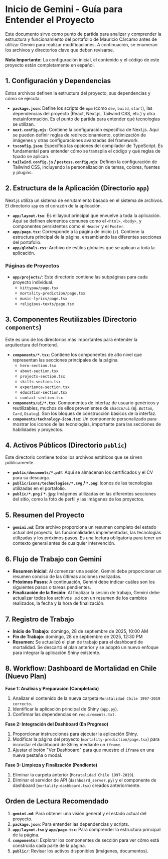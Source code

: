 # Inicio de Gemini - Guía para Entender el Proyecto

Este documento sirve como punto de partida para analizar y comprender la estructura y funcionamiento del portafolio de Mauricio Cárcamo antes de utilizar Gemini para realizar modificaciones. A continuación, se enumeran los archivos y directorios clave que deben revisarse.

**Nota Importante:** La configuración inicial, el contenido y el código de este proyecto están completamente en español.

## 1. Configuración y Dependencias

Estos archivos definen la estructura del proyecto, sus dependencias y cómo se ejecuta.

*   **`package.json`**: Define los scripts de `npm` (como `dev`, `build`, `start`), las dependencias del proyecto (React, Next.js, Tailwind CSS, etc.) y otra metainformación. Es el punto de partida para entender qué tecnologías se utilizan.
*   **`next.config.mjs`**: Contiene la configuración específica de Next.js. Aquí se pueden definir reglas de redireccionamiento, optimización de imágenes y otras configuraciones avanzadas del framework.
*   **`tsconfig.json`**: Especifica las opciones del compilador de TypeScript. Es fundamental para entender cómo se transpila el código y qué reglas de tipado se aplican.
*   **`tailwind.config.js` / `postcss.config.mjs`**: Definen la configuración de Tailwind CSS, incluyendo la personalización de temas, colores, fuentes y plugins.

## 2. Estructura de la Aplicación (Directorio `app`)

Next.js utiliza un sistema de enrutamiento basado en el sistema de archivos. El directorio `app` es el corazón de la aplicación.

*   **`app/layout.tsx`**: Es el layout principal que envuelve a toda la aplicación. Aquí se definen elementos comunes como el `<html>`, `<body>`, y componentes persistentes como el `Header` y el `Footer`.
*   **`app/page.tsx`**: Corresponde a la página de inicio (`/`). Contiene la estructura principal de la página, ensamblando las diferentes secciones del portafolio.
*   **`app/globals.css`**: Archivo de estilos globales que se aplican a toda la aplicación.

### Páginas de Proyectos

*   **`app/projects/`**: Este directorio contiene las subpáginas para cada proyecto individual.
    *   `kittypaw/page.tsx`
    *   `mortality-prediction/page.tsx`
    *   `music-lyrics/page.tsx`
    *   `religious-texts/page.tsx`

## 3. Componentes Reutilizables (Directorio `components`)

Este es uno de los directorios más importantes para entender la arquitectura del frontend.

*   **`components/*.tsx`**: Contiene los componentes de alto nivel que representan las secciones principales de la página.
    *   `hero-section.tsx`
    *   `about-section.tsx`
    *   `projects-section.tsx`
    *   `skills-section.tsx`
    *   `experience-section.tsx`
    *   `education-section.tsx`
    *   `contact-section.tsx`
*   **`components/ui/*.tsx`**: Componentes de interfaz de usuario genéricos y reutilizables, muchos de ellos provenientes de `shadcn/ui` (ej. `Button`, `Card`, `Dialog`). Son los bloques de construcción básicos de la interfaz.
*   **`components/technology-icon.tsx`**: Un componente personalizado para mostrar los iconos de las tecnologías, importante para las secciones de habilidades y proyectos.

## 4. Activos Públicos (Directorio `public`)

Este directorio contiene todos los archivos estáticos que se sirven públicamente.

*   **`public/documents/*.pdf`**: Aquí se almacenan los certificados y el CV para su descarga.
*   **`public/icons/technologies/*.svg` / `*.png`**: Iconos de las tecnologías utilizadas en el portafolio.
*   **`public/*.png` / `*.jpg`**: Imágenes utilizadas en las diferentes secciones del sitio, como la foto de perfil y las imágenes de los proyectos.

## 5. Resumen del Proyecto

*   **`gemini.md`**: Este archivo proporciona un resumen completo del estado actual del proyecto, las funcionalidades implementadas, las tecnologías utilizadas y los próximos pasos. Es una lectura obligatoria para tener un contexto general antes de cualquier intervención.

## 6. Flujo de Trabajo con Gemini

*   **Resumen Inicial**: Al comenzar una sesión, Gemini debe proporcionar un resumen conciso de las últimas acciones realizadas.
*   **Próximos Pasos**: A continuación, Gemini debe indicar cuáles son los siguientes pasos o tareas pendientes.
*   **Finalización de la Sesión**: Al finalizar la sesión de trabajo, Gemini debe actualizar todos los archivos `.md` con un resumen de los cambios realizados, la fecha y la hora de finalización.

## 7. Registro de Trabajo

*   **Inicio de Trabajo:** domingo, 28 de septiembre de 2025, 10:00 AM
*   **Fin de Trabajo:** domingo, 28 de septiembre de 2025, 12:30 PM
*   **Resumen:** Se actualizó el plan de trabajo para el dashboard de mortalidad. Se descartó el plan anterior y se adoptó un nuevo enfoque para integrar la aplicación Shiny existente.

## 8. Workflow: Dashboard de Mortalidad en Chile (Nuevo Plan)

**Fase 1: Análisis y Preparación (Completada)**
1.  Analizar el contenido de la nueva carpeta `Moratalidad Chile 1997-2019 correcto`.
2.  Identificar la aplicación principal de Shiny (`app.py`).
3.  Confirmar las dependencias en `requirements.txt`.

**Fase 2: Integración del Dashboard (En Progreso)**
1.  Proporcionar instrucciones para ejecutar la aplicación Shiny.
2.  Modificar la página del proyecto (`mortality-prediction/page.tsx`) para incrustar el dashboard de Shiny mediante un `iframe`.
3.  Ajustar el botón "Ver Dashboard" para que muestre el `iframe` en una nueva pestaña o modal.

**Fase 3: Limpieza y Finalización (Pendiente)**
1.  Eliminar la carpeta anterior (`Moratalidad Chile 1997-2019`).
2.  Eliminar el servidor de API (`dashboard_server.py`) y el componente de dashboard (`mortality-dashboard.tsx`) creados anteriormente.

## Orden de Lectura Recomendado

1.  **`gemini.md`**: Para obtener una visión general y el estado actual del proyecto.
2.  **`package.json`**: Para entender las dependencias y scripts.
3.  **`app/layout.tsx` y `app/page.tsx`**: Para comprender la estructura principal de la página.
4.  **`components/`**: Explorar los componentes de sección para ver cómo está construida cada parte de la página.
5.  **`public/`**: Revisar los activos disponibles (imágenes, documentos).